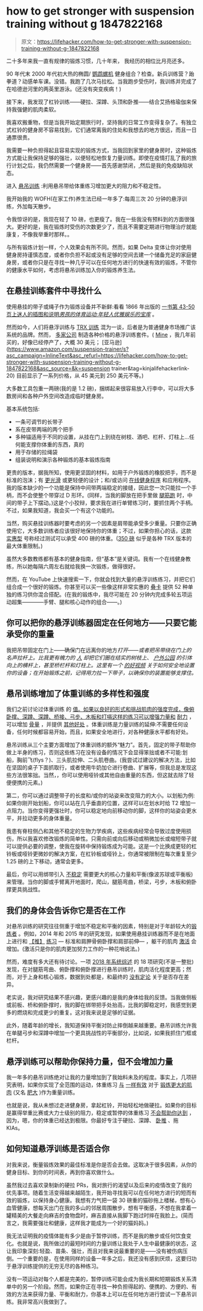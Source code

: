 # how to get stronger with suspension training without g 1847822168

> 原文：<https://lifehacker.com/how-to-get-stronger-with-suspension-training-without-g-1847822168>

二十多年来我一直有规律的锻炼习惯，几十年来， 我经历的相位比月亮还多。

90 年代末 2000 年代初大热的椭圆/ [鹦鹉螺机](https://www.ebay.com/b/nautilus-machines/bn_7024786792) 健身组合？检查。新兵训练营？跆拳道？动感单车课。没错。我跑了几次马拉松。当我跑步受伤时，我训练并完成了在哈德逊河里的两英里游泳。(还没有突变疾病！)



接下来，我发现了杠铃训练——硬拉、深蹲、头顶和卧推——结合艾扬格瑜伽来保持我强健的肌肉柔软。

我喜欢搬重物，但是当我开始定期旅行时，坚持我的日常工作变得复杂了。有独立式杠铃的健身房不容易找到，它们通常离我的住处和我想去的地方很远，而且一日通票很贵。

我需要一种负担得起且容易实现的锻炼方式，当我回到家里的健身房时，这种锻炼方式能让我保持足够的强壮，以便轻松地恢复力量训练。即使在疫情打乱了我的旅行计划之后，我仍然需要一个健身房——首先感谢禁闭，,然后是我的免疫缺陷状态。

进入 [悬吊训练](https://www.physioroom.com/info/suspension-training-explained-physioroom-blog/) :利用悬吊带给体重练习增加更大的阻力和不稳定性。



我开始我的 WOFH(在家工作)养生法已经一年多了:每周三次 20 分钟的悬浮训练，外加每天散步。

令我惊讶的是，我现在轻了 10 磅，也更瘦了。我在一些我没有预料到的方面很强大。更好的是，我在锻炼时受伤的次数更少了，而且不需要定期进行物理治疗就能康复，不像我举重时那样。。

与所有锻炼计划一样，个人效果会有所不同。然而，如果 Delta 变体让你对使用健身房持谨慎态度，或者你负担不起或没有足够的空间去建一个储备充足的家庭健身房，或者你只是在寻找一种几乎可以在任何地方进行的快速有效的锻炼，不管你的健康水平如何，考虑将悬吊训练加入你的锻炼养生法。

## **在悬挂训练套件中寻找什么**

使用悬挂的带子或绳子作为锻炼设备并不新鲜:看看 1866 年出版的 [一书第 43-50 页上迷人的插图和说明*男孩的体育运动:年轻人优雅娱乐的宝库*](https://quod.lib.umich.edu/m/moa/afl3769.0001.001/51?page=root;size=200;view=image) 。



然而如今，人们将悬浮训练与 [TRX 训练](https://www.trxtraining.com/train/what-is-suspension-training) 混为一谈，后者是为普通健身市场推广该系统的品牌。然而， [多家公司](https://www.verywellfit.com/best-suspension-trainers-4842394) 制造各种价格的悬浮训练套件。( [Mine](https://www.amazon.com/WOSS-3000-Equalizer-Trainer-System/dp/B00RH3MGH8/ref=cm_cr_srp_d_product_top?asc_campaign=InlineText&asc_refurl=https://lifehacker.com/how-to-get-stronger-with-suspension-training-without-g-1847822168&asc_source=&ie=UTF8&tag=kinjalifehackerlink-20) ，我几年前买的，好像已经停产了，大概 30 美元； [亚马逊](https://www.amazon.com/suspension-trainer/s?asc_campaign=InlineText&asc_refurl=https://lifehacker.com/how-to-get-stronger-with-suspension-training-without-g-1847822168&asc_source=&k=suspension trainer&tag=kinjalifehackerlink-20) 目前显示了一系列价格，从 45 美元到 250 美元不等。)

大多数工具包重一两磅(我的是 1.2 磅)，捆绑起来很容易放入行李中，可以将大多数房间和各种户外空间改造成临时健身房。

基本系统包括:

*   一条可调节的长带子
*   系在皮带两端的两个把手
*   多种锚适用于不同的设置，从挂在门上到绕在树枝、酒吧、栏杆、灯柱上...任何能支撑你体重的东西，真的
*   用于存储的拉绳袋
*   组装说明和演示各种锻炼的基本锻炼指南

更贵的版本，据我所知，使用更坚固的材料，如用于户外锻炼的橡胶把手，而不是标准的泡沫；有 [更光滑](https://lifehacker.com/suspension-trainer-showdown-trx-vs-monkii-bars-2-1791102713) 或更轻便的设计；和/或访问 [在线健身程序](https://club.trxtraining.com/learn-more?amp_device_id=Bsn9dznNfRG9ZEQFyqlp4S&_ga=2.49420389.231999130.1630603392-1373179316.1630337616) 和应用程序。我的版本缺少的一个功能是保持中间带两端稳定的接缝，因此您一次只能拉一个手柄，而不会使整个带穿过 D 形环。(同样，当我的脚放在把手里做 [腿筋跑](https://www.youtube.com/watch?v=2WvbCRIvyfY) 时，中间的带子上下摆动。)这是个小狡辩，要求我在进行单臂练习时，要抓住两个手柄。不过，如果我知道，我会买一个有这个功能的。



当然，购买悬挂训练器时要考虑的另一个因素是肩带能承受多少重量。只要你正确使用它，大多数训练者应该很好地保持你的体重；不过，如果你担心的话，这款 [实惠型](https://www.amazon.com/dp/B086RQDLW4?asc_campaign=InlineText&asc_refurl=https://lifehacker.com/how-to-get-stronger-with-suspension-training-without-g-1847822168&asc_source=&linkCode=ogi&psc=1&tag=kinjalifehackerlink-20&th=1) 号称经过测试可以承受 400 磅的体重。([350 磅](https://suspensionrev.com/trx-systems-and-weight-limits/) 似乎是各种 TRX 版本的最大体重限制。)

虽然大多数教练都有基本的健身指南，但“基本”是关键词。我有一个在线健身教练，所以她每隔六周左右就给我换一次锻炼，做得很好。

然而，在 YouTube 上快速搜索一下，你就会找到大量的悬浮训练练习，并把它们组合成一个很好的锻炼。你甚至可以买一些像这样非常实惠的 [叠卡](https://www.amazon.com/Stack-52-Suspension-compatible-Instructions/dp/B07PNYY75H/ref=sr_1_22?asc_campaign=InlineText&asc_refurl=https://lifehacker.com/how-to-get-stronger-with-suspension-training-without-g-1847822168&asc_source=&dchild=1&keywords=suspension+trainer&qid=1630357367&sr=8-22&tag=kinjalifehackerlink-20&th=1) 提供 52 种单独的练习供你混合搭配。(在我的锻炼中，我尽可能在 20 分钟内完成多轮五项运动超集————手臂、腿和核心动作的组合——。)

## **你可以把你的悬浮训练器固定在任何地方——只要它能承受你的重量**

我把吊带固定在门上——确保门在远离你的地方*打开——或者把吊带绕在门上的名声拉杆上。比我更有魄力的 [人](https://lifehacker.com/everywhere-you-can-use-suspension-trainers-to-get-a-gre-1788510494) 却把它们圈在结实的树枝上、 [户外公园](https://calisthenics-parks.com/) 的引体向上的横杆上，甚至桥栏杆和灯柱上。这里有一个 [的好视频](https://youtu.be/JKQcQO7fKV4) 关于如何安全地设置你的设备；在开始锻炼之前，记得用力拉一下带子，以确保你的装置能够支撑住。*



## **悬吊训练增加了体重训练的多样性和强度**

我们之前讨论过体重训练 的 [值。如果以良好的形式和挑战肌肉的强度完成，像俯卧撑、深蹲、深蹲、桥接、弓步、木板和打嗝这样的练习可以增强力量和](https://lifehacker.com/how-i-went-from-weight-lifting-to-bodyweight-exercises-1747454329) [耐力](https://www.vogue.in/wellness/content/6-bodyweight-exercises-thatll-help-improve-your-stamina) ，可以增加 [骨量](https://www.vogue.in/wellness/content/6-bodyweight-exercises-thatll-help-improve-your-stamina) ，并提供 [其他好处](http://neurofitlab.ca/covid-19---mental-health.html) 。体重训练是力量训练的延伸:不需要任何设备，任何时候都容易开始，而且，如果安全地进行，对各种健康水平都有好处。

悬吊训练从三个主要方面增加了体重训练的额外“魅力”。首先，固定的带子帮助你做上半身的练习，否则这些练习在没有设备的情况下会显得笨拙或者不可能:划船，胸前飞(flys？)、三头肌拉伸、二头肌卷曲。(我尝试过建议的解决方法，比如在坚固的桌子下面抓取行，或者使用牛奶加仑进行卷曲、扩展等，但我总是发现这些方法很笨拙。当然，，你可以使用哑铃或其他自由重量的东西，但这就去除了轻便便携的元素。)

第二，你可以通过调整带子的长度和/或你的站姿来改变阻力的大小。以划船为例:如果你刚开始划船，你可以站在几乎垂直的位置，这样可以在划水时给 T2 增加一点阻力。当你变得更强壮时，你可以稳定地向前移动你的脚，这样你的站姿会更水平，并拉动更多的身体重量。

我患有脊柱侧凸和其他不稳定的生物力学疾病，这些疾病经常会导致过度使用损伤，所以我喜欢修改锻炼的简单性。只需向前或向后移动或稍微加长或缩短带子就可以提供必要的调整，使我在旋转中保持锻炼成为可能。这是一个比换成更轻的杠铃板或哑铃更微妙的解决方案，在杠铃板或哑铃上，你通常被限制在每次重复至少 1.25 磅的上下移动，通常会更多。



最后，你可以用绑带引入 [不稳定](https://lifehacker.com/whats-a-balance-trainer-even-for-and-when-should-you-u-1847761841) 需要更大的核心力量和平衡(像波苏球或平衡板)来管理。当你的脚或手臂离开地面时，爬山，腿筋弯曲，桥梁，弓步，木板和俯卧撑更具挑战性。

## 我们的身体会告诉你它是否在工作

对悬吊训练的研究往往侧重于增加不稳定和平衡的因素，特别是对于年龄较大的[锻炼者](https://www.frontiersin.org/articles/10.3389/fphys.2019.01576/full#B35) 。例如，2014 年和 2015 年的研究发现，如果使用悬挂训练器而不是在地面上进行和 [【推】](https://pubmed.ncbi.nlm.nih.gov/24088865/) [练习](https://journals.lww.com/nsca-jscr/Fulltext/2014/11000/Effect_of_Using_a_Suspension_Training_System_on.5.aspx) — 标准和肩胛骨俯卧撑和肩部前伸— ，躯干的肌肉 [激活](https://www.fithealthcare.com.au/muscle-strength-vs-activation/) 会增加。(激活只是你的肌肉更加努力工作的一种花哨说法。)

然而，难度有多大还有待讨论。一项 [2018 年系统综述](https://www.tandfonline.com/doi/abs/10.1080/14763141.2018.1472293?journalCode=rspb20) 的 18 项研究(不是一整批)发现，在对腿筋弯曲、俯卧撑和俯卧撑进行悬吊训练时，肌肉活化程度更高；然而，对于上身和核心锻炼，数据到处都是，和最终的 [没有定论](https://www.fitnessnetwork.com.au/resources-library/evidence-based-practice-suspension-training/) 关于是否存在差异。

老实说，我对研究结果不感兴趣，更感兴趣的是我的身体给我的反馈。当我做侧板或前板、桥和俯卧撑时，我的脚在绑带把手处抬高，比我的脚稳定时，我感觉到更多的燃烧和完成更少的重复。这对我来说是足够的证据。



此外，随着年龄的增长，我知道保持平衡对防止摔倒越来越重要。悬吊训练允许我在单腿弓步和深蹲中增加一个更具挑战性的平衡部分，比如说，如果我抓住门框或栏杆。

## **悬浮训练可以帮助你保持力量，但不会增加力量**

我一年多的悬吊训练绝对让我的力量增加到了我始料未及的程度。事实上，几项研究表明，如果你实现了全范围的运动，体重练习 [与](https://pubmed.ncbi.nlm.nih.gov/27329807/) [一样有效](https://pubmed.ncbi.nlm.nih.gov/24983847/) 对于 [锻炼更大的肌肉](https://www.menshealth.com/uk/building-muscle/a756325/10-best-bodyweight-exercises-for-men/) (又名 [肥大](https://www.healthline.com/health/muscular-hypertrophy#how-to) )作为重量训练。

也就是说，我从未想过走进健身房，拿起杠铃，开始轻松地做硬拉。如果你的目标是赢得举重比赛或大力士级别的阻力，稳定或暂停的体重练习 [不会帮助你达到](https://lifehacker.com/how-i-went-from-weight-lifting-to-bodyweight-exercises-1747454329) ，因为，嗯，你的体重已经达到极限。你最好专注于硬拉、深蹲、 [卧推](https://breakingmuscle.com/fitness/science-tests-the-effectiveness-of-the-trx) 、拖 KIAs。

## **如何知道悬浮训练是否适合你**

对我来说，衡量锻炼效果的最佳标准是你是否会去做。这取决于很多因素，从你的健身目标、到你的时间表，再到你喜欢做什么。



虽然我过去喜欢录制新的硬拉 PRs，我对旅行的渴望以及后来的疫情改变了我的优先事项。随着生活变得越来越陌生，我开始寻找我可以在任何地方进行的短而有效的锻炼，以保持身心健康。我想有力气把一袋 30 磅重的猫砂拖上楼梯，想有心血管健康，想每天出门在我的多山的邻居周围散步，想有平衡感，不想在我拿着一罐精美的大餐走向麻吉的食物盘时，麻吉直接从我脚下跑过时摔在我脸上。(简而言之，我需要强壮和健康，这样我才能成为一个好的猫妈妈。)

我无法证明我的疫情体能有多少是由于暂停训练，而不是我的散步或任何饮食变化。也就是说，我所做过的最短时间的力量训练让我处于人生中最健康的状态，这让我印象深刻:轻盈、苗条、强壮，而且对我来说最重要的是——没有被伤病压倒。一个重要的是，在使用同样的设备一年多之后，我还没有感到厌烦，这要归功于悬浮训练提供的无穷无尽的各种练习。

没有一项运动对每个人都是完美的，暂停训练可能会成为我长期和短期锻炼关系清单中的另一个阶段。然而，如果你正在寻找一种负担得起的、便携的、方便的、有效的方法来获得力量、平衡和耐力，你基本上可以在任何地方进行尝试一下悬吊训练。我非常高兴我做到了。